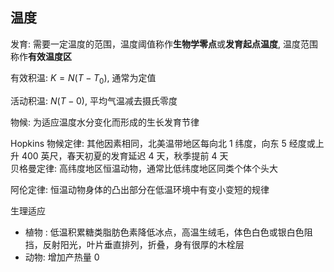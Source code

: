 ## 温度

发育: 需要一定温度的范围，温度阈值称作**生物学零点**或**发育起点温度**, 温度范围称作**有效温度区**

有效积温: $K=N(T-T_0)$, 通常为定值

活动积温: $N(T-0)$, 平均气温减去摄氏零度

物候: 为适应温度水分变化而形成的生长发育节律

Hopkins 物候定律: 其他因素相同，北美温带地区每向北 1 纬度，向东 5 经度或上升 400 英尺，春天初夏的发育延迟 4 天，秋季提前 4 天\
贝格曼定律: 高纬度地区恒温动物，通常比低纬度地区同类个体个头大

阿伦定律: 恒温动物身体的凸出部分在低温环境中有变小变短的规律

生理适应

- 植物 : 低温积累糖类脂肪色素降低冰点，高温生绒毛，体色白色或银白色阻挡，反射阳光，叶片垂直排列，折叠，身有很厚的木栓层
- 动物: 增加产热量 0